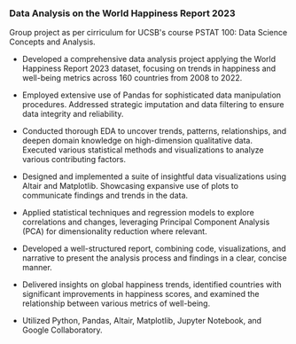 ### Data Analysis on the World Happiness Report 2023

Group project as per cirriculum for UCSB's course PSTAT 100: Data Science Concepts and Analysis. 

- Developed a comprehensive data analysis project applying the World Happiness Report 2023 dataset, focusing on trends in
happiness and well-being metrics across 160 countries from 2008 to 2022.

- Employed extensive use of Pandas for sophisticated data manipulation procedures. Addressed strategic imputation and data filtering
to ensure data integrity and reliability.

- Conducted thorough EDA to uncover trends, patterns, relationships, and deepen domain knowledge on high-dimension qualitative
data. Executed various statistical methods and visualizations to analyze various contributing factors.

- Designed and implemented a suite of insightful data visualizations using Altair and Matplotlib. Showcasing expansive use of plots to
communicate findings and trends in the data.

- Applied statistical techniques and regression models to explore correlations and changes, leveraging Principal Component Analysis
(PCA) for dimensionality reduction where relevant.

- Developed a well-structured report, combining code, visualizations, and narrative to present the analysis process and findings in a
clear, concise manner.

- Delivered insights on global happiness trends, identified countries with significant improvements in happiness scores, and examined
the relationship between various metrics of well-being.

- Utilized Python, Pandas, Altair, Matplotlib, Jupyter Notebook, and Google Collaboratory.
